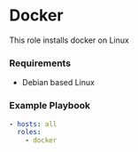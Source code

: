 # Docker

This role installs docker on Linux

### Requirements

- Debian based Linux

### Example Playbook

```yaml
- hosts: all
  roles:
    - docker
```